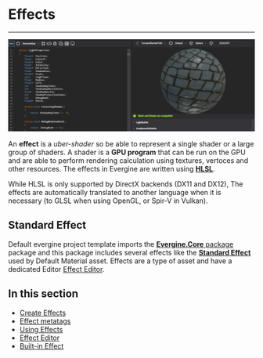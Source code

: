 # Effects

---
![Effect header](images/effects.jpg)

An **effect** is a _uber-shader_ so be able to represent a single shader or a large group of shaders. A shader is a **GPU program** that can be run  on the GPU and are able to perform rendering calculation using textures, vertoces and other resources. The effects in Evergine are written using [**HLSL**](https://docs.microsoft.com/en-us/windows/win32/direct3dhlsl/dx-graphics-hlsl-pguide).

While HLSL is only supported by DirectX backends (DX11 and DX12), The effects are automatically translated to another language when it is necessary (to GLSL when using OpenGL, or Spir-V in Vulkan).

## Standard Effect

Default evergine project template imports the [ **Evergine.Core** package](../../evergine_studio/packages.md) package and this package includes several effects like the [**Standard Effect**](builtin_effects.md) used by Default Material asset. Effects are a type of asset and have a dedicated Editor [Effect Editor](effect_editor.md).

## In this section

* [Create Effects](create_effects.md)
* [Effect metatags](effect_metatags.md)
* [Using Effects](using_effects.md)
* [Effect Editor](effect_editor.md)
* [Built-in Effect](builtin_effects.md)
